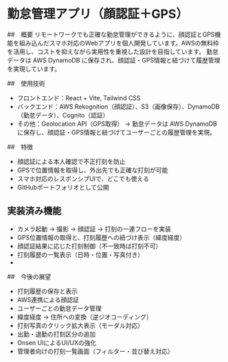 # 勤怠管理アプリ（顔認証＋GPS）

##　概要 
リモートワークでも正確な勤怠管理ができるように、顔認証とGPS機能を組み込んだスマホ対応のWebアプリを個人開発しています。AWSの無料枠を活用し、コストを抑えながら実用性を重視した設計を目指しています。
勤怠データは AWS DynamoDB に保存され、顔認証・GPS情報と紐づけて履歴管理を実現しています。

##　使用技術
- フロントエンド：React + Vite, Tailwind CSS
- バックエンド：AWS Rekognition（顔認証）、S3（画像保存）、DynamoDB（勤怠データ）、Cognito（認証）
- その他：Geolocation API（GPS取得）
    → 勤怠データは AWS DynamoDB に保存し、顔認証・GPS情報と紐づけてユーザーごとの履歴管理を実現。
    
##　特徴
- 顔認証による本人確認で不正打刻を防止
- GPSで位置情報を取得し、外出先でも正確な打刻が可能
- スマホ対応のレスポンシブUIで、どこでも使える
- GitHubポートフォリオとして公開

## 実装済み機能
- カメラ起動 → 撮影 → 顔認証 → 打刻の一連フローを実装
- GPS位置情報の取得と、打刻履歴への紐づけ表示（緯度経度）
- 顔認証結果に応じた打刻制御（不一致時は打刻不可）
- 打刻履歴の一覧表示（日時・位置・写真付き）
- 
##　今後の展望
- 打刻履歴の保存と表示
- AWS連携による顔認証
- ユーザーごとの勤怠データ管理
- 緯度経度 → 住所への変換（逆ジオコーディング）
- 打刻写真のクリック拡大表示（モーダル対応）
- 出勤・退勤の打刻区分の追加
- Onsen UIによるUI/UXの強化
- 管理者向けの打刻一覧画面（フィルター・並び替え対応）
